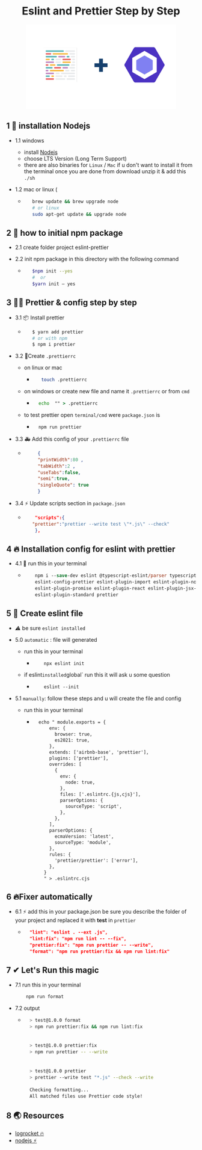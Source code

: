 
<div align="center">
<h1> Eslint and Prettier Step by Step </h1>
 <img src="https://raw.githubusercontent.com/codarme/stylelint/HEAD/logo.png" width="400"/>

</div>

## 1  🎨 installation Nodejs

- 1.1 windows
  - install <a href="https://nodejs.org/en" />Nodejs</a>
  - choose LTS Version (Long Term Support)
  - there are also binaries for `Linux` / `Mac` if u don't want to install it from the terminal once you are done from download unzip it & add this `./sh`

- 1.2 mac or linux (

  - ```bash
       brew update && brew upgrade node
       # or linux
       sudo apt-get update && upgrade node
     ```

## 2  🎇 how to initial npm package

- 2.1  create folder project eslint-prettier

- 2.2  init npm package in this directory with the following command

  - ```bash
       $npm init --yes
       #  or 
       $yarn init — yes
    ```

## 3 🐱‍🚀 Prettier & config step by step

- 3.1 📦 Install prettier

  - ```bash
       $ yarn add prettier
       # or with npm
       $ npm i prettier
       ```

- 3.2 🌴Create `.prettierrc`
  - on linux or mac

    - ```bash
         touch .prettierrc
       ```

  - on windows or create new file and name it `.prettierrc` or from `cmd`

    - ```cmd
        echo  "" > .prettierrc
        ```

  - to test prettier open `terminal/cmd` were `package.json` is

    - ```cmd
        npm run prettier
        ```

- 3.3 🚑 Add this config of your `.prettierrc` file

  - ```json
         {
         "printWidth":80 ,
         "tabWidth":2 ,
         "useTabs":false,
         "semi":true,
         "singleQuote": true
         }
     ```

- 3.4 ⚡ Update scripts section in `package.json`

  - ```json
        "scripts":{
       "prettier":"prettier --write test \"*.js\" --check"
        },
     ```

## 4 🔥 Installation config for eslint with prettier

- 4.1 🚅 run this in your terminal

    - ```ps
          npm i --save-dev eslint @typescript-eslint/parser typescript \
          eslint-config-prettier eslint-plugin-import eslint-plugin-node \
          eslint-plugin-promise eslint-plugin-react eslint-plugin-jsx-a11y \
          eslint-plugin-standard prettier
      ```

## 5 🚀 Create eslint file 
- ***⚠*** be sure `eslint installed` 

- 5.0 `automatic` : file will generated

  - run this in your terminal

    - ```shell
          npx eslint init
        ```

  - if  eslint` installed `global` run this it will ask u some question

    - ```ps
          eslint --init
       ```

- 5.1 `manually`: follow these steps and u will create the file and config
  - run this in your terminal

    - ```shell
        echo " module.exports = {
            env: {
              browser: true,
              es2021: true,
            },
            extends: ['airbnb-base', 'prettier'],
            plugins: ['prettier'],
            overrides: [
              {
                env: {
                  node: true,
                },
                files: ['.eslintrc.{js,cjs}'],
                parserOptions: {
                  sourceType: 'script',
                },
              },
            ],
            parserOptions: {
              ecmaVersion: 'latest',
              sourceType: 'module',
            },
            rules: {
              'prettier/prettier': ['error'],
            },
          }
          " > .eslintrc.cjs
       ```

## 6 🔥Fixer automatically

  - 6.1 ⚡ add this in your package.json be sure you describe the folder of your project and replaced it with **test** in `prettier`
    
    - ```json
        "lint": "eslint . --ext .js",
        "lint:fix": "npm run lint -- --fix",
        "prettier:fix": "npm run prettier -- --write",
        "format": "npm run prettier:fix && npm run lint:fix"
      ```
## 7 ✔ Let's Run this magic
  - 7.1 run this in your terminal
    ```bash
        npm run format
      ```
 - 7.2 output
    - ```bash
        > test@1.0.0 format
        > npm run prettier:fix && npm run lint:fix
        
        
        > test@1.0.0 prettier:fix
        > npm run prettier -- --write
        
        
        > test@1.0.0 prettier
        > prettier --write test "*.js" --check --write
        
        Checking formatting...
        All matched files use Prettier code style!
        ```
  ## 8 🌏 Resources
   - <a href="https://blog.logrocket.com/using-prettier-eslint-automate-formatting-fixing-javascript/"> logrocket 🔥</a>
   - <a href="https://noidejs.org/"> nodejs ⚡</a>
   

  
